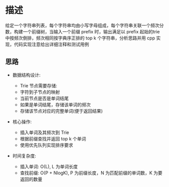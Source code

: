 # 描述
给定一个字符串列表，每个字符串均由小写字母组成，每个字符串关联一个频次分数，构建一个前缀树，当输入一个前缀 prefix 时，输出满足以 prefix 起始的trie 中按频次倒排，频次相同按字典序正排的 top k 个字符串，分析思路并用 cpp 实现，代码实现注意给出详细注释和测试用例


## 思路
* 数据结构设计:

    * Trie 节点需要存储:
    * 字符到子节点的映射
    * 当前节点是否是单词结尾
    * 如果是单词结尾，存储该单词的频次
    * 存储该节点对应的完整单词(便于返回结果)
* 核心操作:
    * 插入单词及其频次到 Trie
    * 根据前缀查找并返回 top k 个单词
    * 使用优先队列实现排序要求
* 时间复杂度:
    * 插入单词: O(L), L 为单词长度
    * 查找前缀: O(P + NlogK), P 为前缀长度，N 为匹配前缀的单词数，K 为要返回的数量
